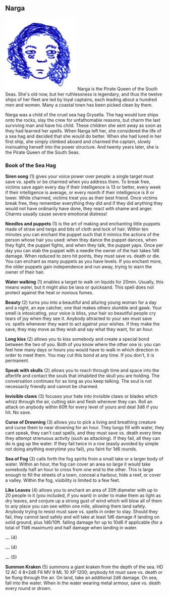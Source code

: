 ## Narga

![Narga](Narga.png) Narga is the Pirate Queen of the South Seas. She's
old now, but her ruthlessness is legendary, and thus the twelve ships
of her fleet are led by loyal captains, each leading about a hundred
men and women. Many a coastal town has been picked clean by them.

Narga was a child of the cruel sea hag Grysella. The hag would lure
ships onto the rocks, slay the crew for unfathomable reasons, but
charm the last surviving man and have his child. These children she
sent away as soon as they had learned her spells. When Narga left her,
she considered the life of a sea hag and decided that she would do
better. When she had lured in her first ship, she simply climbed
aboard and charmed the captain, slowly insinuating herself into the
power structure. And twenty years later, she is the Pirate Queen of
the South Seas.

### Book of the Sea Hag

**Siren song** (1) gives your voice power over people: a single target
must save vs. spells or be charmed when you address them. To break
free, victims save again every day if their intelligence is 13 or
better, every week if their intelligence is average, or every month if
their intelligence is 8 or lower. While charmed, victims treat you as
their best friend. Once victims break free, they remember everything
they did and if they did anything they would not have ordinarily have
done, they react with shame and anger. Charms usually cause severe
emotional distress!

**Needles and puppets** (1) is the art of making and enchanting little
puppets made of straw and twigs and bits of cloth and lock of hair.
Within ten minutes you can enchant the puppet such that it mimics the
actions of the person whose hair you used: when they dance the puppet
dances, when they fight, the puppet fights, and when they talk, the
puppet yaps. Once per day you can stab the puppet with a needle the
owner of the hair takes 1d6 damage. When reduced to zero hit points,
they must save vs. death or die. You can enchant as many puppets as
you have levels. If you enchant more, the older puppets gain
independence and run away, trying to warn the owner of their hair.

**Water walking** (1) enables a target to walk on liquids for 20min.
Usually, this means water, but it might also be lava or quicksand.
This spell does not protect against the heat or noxious fumes.

**Beauty** (2) turns you into a beautiful and alluring young woman for
a day and a night, an eye catcher, one that makes others stumble and
gawk. Your smell is intoxicating, your voice is bliss, your hair so
beautiful people cry tears of joy when they see it. Anybody attracted
to your sex must save vs. spells whenever they want to act against
your wishes. If they make the save, they may move as they wish and say
what they want, for an hour.

**Long kiss** (2) allows you to kiss somebody and create a special
bond between the two of you. Both of you know where the other one is:
you can feel how many days or hours you would have to walk in which
direction in order to meet them. You may cut this bond at any time. If
you don't, it is permanent.

**Speak with skulls** (2) allows you to reach through time and space
into the afterlife and contact the souls that inhabited the skull you
are holding. The conversation continues for as long as you keep
talking. The soul is not necessarily friendly and cannot be charmed.

**Invisible claws** (3) focuses your hate into invisible claws or
blades which whizz through the air, cutting skin and flesh wherever
they can. Roll an attack on anybody within 60ft for every level of
yours and deal 3d6 if you hit. No save.

**Curse of Drowning** (3) allows you to pick a living and breathing
creature and curse them to near drowning for an hour. They lungs fill
with water, they cant speak, they can't cast spells, and they must
save vs. death every time they attempt strenuous activity (such as
attacking). If they fail, all they can do is gag up the water. If they
fail twice in a row (easily avoided by simple not doing anything
everytime you fail), you faint for 1d6 rounds.

**Sea of Fog** (3) calls forth the fog spirits from a small lake or a
larger body of water. Within an hour, the fog can cover an area so
large it would take somebody half an hour to cross from one end to the
other. This is large enough to fill the streets of a town, conceal a
harbour, hide a reef, or cover a valley. Within the fog, visibility is
limited to a few feet.

**Like Leaves** (4) allows you to enchant an area of 20ft diameter
with up to 20 people in it (you included, if you want) in order to
make them as light as dry leaves, and conjure up a strong gust of wind
which will blow all of them to any place you can see within one mile,
allowing them land safely. Anybody trying to resist must save vs.
spells in order to stay. Should they fail, they cannot land safely and
will take at least 1d6 damage if landing on solid ground, plus
1d6/10ft. falling damage for up to 10d6 if applicable (for a total of
11d6 maximum) and half damage when landing in water.

**...** (4)

**...** (4)

**...** (5)

**Summon Kraken** (5) summons a giant kraken from the depth of the
sea. HD 12 AC 4 8×2d6 F6 MV 9 ML 10 XP 1200; anybody hit must save
vs. death or be flung through the air. On land, take an additional 2d6
damage. On sea, fall into the water. When in the water wearing metal
armour, save vs. death every round or drown.
